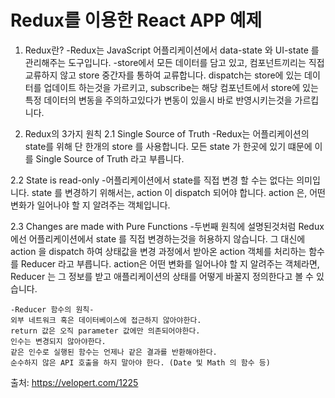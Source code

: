 # Redux를 이용한 React APP 예제

1. Redux란?
	-Redux는 JavaScript 어플리케이션에서 data-state 와 UI-state 를 관리해주는 도구입니다.
	-store에서 모든 데이터를 담고 있고, 컴포넌트끼리는 직접 교류하지 않고 store 중간자를 통하여 교류합니다. 
  	dispatch는 store에 있는 데이터를 업데이트 하는것을 가르키고, subscribe는 해당 컴포넌트에서 store에 있는 
  	특정 데이터의 변동을 주의하고있다가 변동이 있을시 바로 반영시키는것을 가르킵니다.

2. Redux의 3가지 원칙
  2.1 Single Source of Truth
    -Redux는 어플리케이션의 state를 위해 단 한개의 store 를 사용합니다. 
    모든 state 가 한곳에 있기 떄문에 이를 Single Source of Truth 라고 부릅니다.
    
  2.2 State is read-only
    -어플리케이션에서 state를 직접 변경 할 수는 없다는 의미입니다.
    state 를 변경하기 위해서는, action 이 dispatch 되어야 합니다.
    action 은, 어떤 변화가 일어나야 할 지 알려주는 객체입니다.
    
  2.3 Changes are made with Pure Functions 
    -두번째 원칙에 설명된것처럼 Redux 에선 어플리케이션에서 state 를 직접 변경하는것을 허용하지 않습니다.
    그 대신에 action 을 dispatch 하여 상태값을 변경 과정에서 받아온 action 객체를 처리하는 함수를 Reducer 라고 부릅니다.
    action은 어떤 변화를 일어나야 할 지 알려주는 객체라면, Reducer 는 그 정보를 받고 애플리케이션의 상태를 어떻게 바꿀지 정의한다고 볼 수 있습니다.
    
    -Reducer 함수의 원칙-
    외부 네트워크 혹은 데이터베이스에 접근하지 않아야한다.
    return 값은 오직 parameter 값에만 의존되어야한다.
    인수는 변경되지 않아야한다.
    같은 인수로 실행된 함수는 언제나 같은 결과를 반환해야한다.
    순수하지 않은 API 호출을 하지 말아야 한다. (Date 및 Math 의 함수 등)
출처: https://velopert.com/1225
